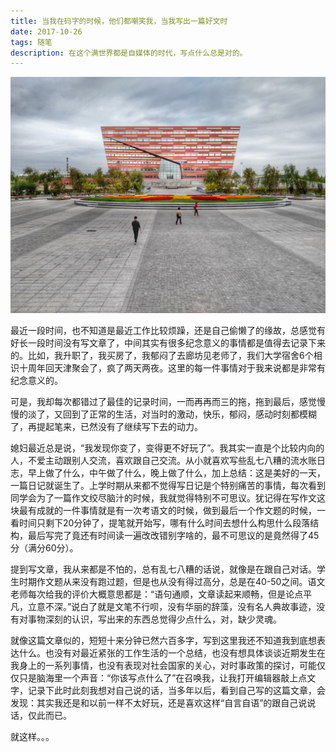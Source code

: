 ```yaml
---
title: 当我在码字的时候，他们都嘲笑我，当我写出一篇好文时
date: 2017-10-26
tags: 随笔
description: 在这个满世界都是自媒体的时代，写点什么总是对的。
---
```


![母校图书馆](../image/about_life/blogIMG_20171002_084424R-01.jpeg)

最近一段时间，也不知道是最近工作比较烦躁，还是自己偷懒了的缘故，总感觉有好长一段时间没有写文章了，中间其实有很多纪念意义的事情都是值得去记录下来的。比如，我升职了，我买房了，我郁闷了去廊坊见老师了，我们大学宿舍6个相识十周年回天津聚会了，疯了两天两夜。这里的每一件事情对于我来说都是非常有纪念意义的。

可是，我却每次都错过了最佳的记录时间，一而再再而三的拖，拖到最后，感觉慢慢的淡了，又回到了正常的生活，对当时的激动，快乐，郁闷，感动时刻都模糊了，再提起笔来，已然没有了继续写下去的动力。

媳妇最近总是说，“我发现你变了，变得更不好玩了”。我其实一直是个比较内向的人，不爱主动跟别人交流，喜欢跟自己交流。从小就喜欢写些乱七八糟的流水账日志，早上做了什么，中午做了什么，晚上做了什么，加上总结：这是美好的一天，一篇日记就诞生了。上学时期从来都不觉得写日记是个特别痛苦的事情，每次看到同学会为了一篇作文绞尽脑汁的时候，我就觉得特别不可思议。犹记得在写作文这块最有成就的一件事情就是有一次考语文的时候，做到最后一个作文题的时候，一看时间只剩下20分钟了，提笔就开始写，哪有什么时间去想什么构思什么段落结构，最后写完了竟还有时间读一遍改改错别字啥的，最不可思议的是竟然得了45分（满分60分）。

提到写文章，我从来都是不怕的，总有乱七八糟的话说，就像是在跟自己对话。学生时期作文题从来没有跑过题，但是也从没有得过高分，总是在40-50之间。语文老师每次给我的评价大概意思都是：“语句通顺，文章读起来顺畅，但是论点平凡，立意不深。”说白了就是文笔不行呗，没有华丽的辞藻，没有名人典故事迹，没有对事物深刻的认识，写出来的东西总觉得少点什么，对，缺少灵魂。

就像这篇文章似的，短短十来分钟已然六百多字，写到这里我还不知道我到底想表达什么。也没有对最近紧张的工作生活的一个总结，也没有想具体谈谈近期发生在我身上的一系列事情，也没有表现对社会国家的关心，对时事政策的探讨，可能仅仅只是脑海里一个声音：“你该写点什么了”在召唤我，让我打开编辑器敲上点文字，记录下此时此刻我想对自己说的话，当多年以后，看到自己写的这篇文章，会发现：其实我还是和以前一样不太好玩，还是喜欢这样“自言自语”的跟自己说说话，仅此而已。

就这样。。。